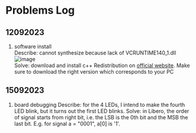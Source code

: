 # Problems Log 
## 12092023
1. software install  
Describe: cannot synthesize because lack of VCRUNTIME140_1.dll
![image](https://github.com/youya199/polarfireMTF300T/assets/94166804/8d890313-a775-4e20-913d-e0bfa622e30b)  
Solve: download and install c++ Redistribution on [official website](https://learn.microsoft.com/de-DE/cpp/windows/latest-supported-vc-redist?view=msvc-170#visual-studio-2015-2017-2019-and-2022). Make sure to download the right version which corresponds to your PC  

## 15092023  
1. board debugging
Describe: for the 4 LEDs, I intend to make the fourth LED blink, but it turns out the first LED blinks.
Solve: in Libero, the order of signal starts from right bit, i.e. the LSB is the 0th bit and the MSB the last bit. E.g. for signal a = "0001", a[0] is '1'.
